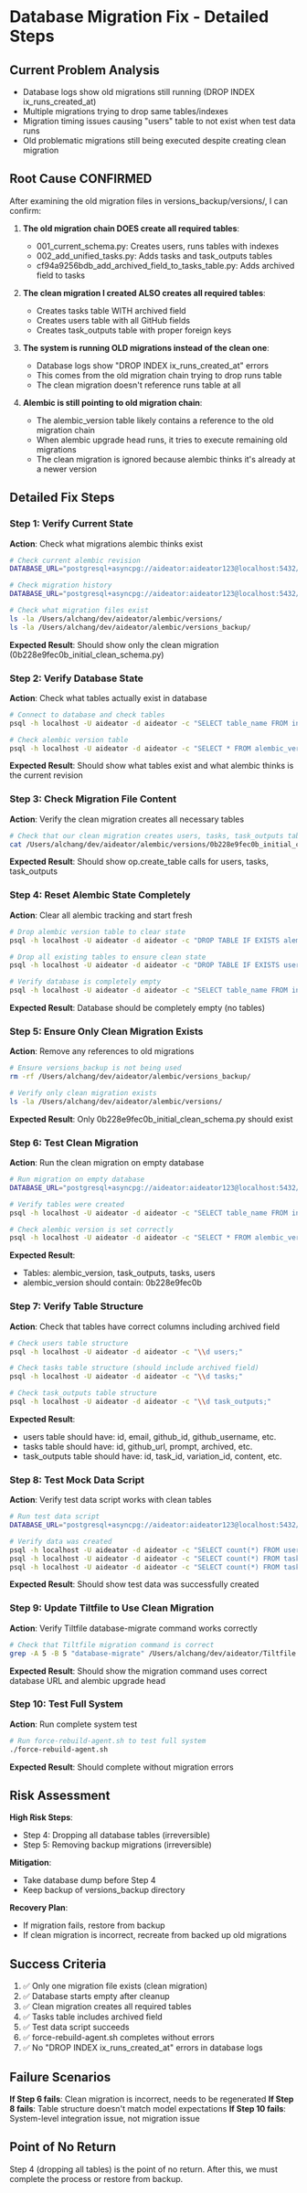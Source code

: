 # Database Migration Fix - Detailed Steps

## Current Problem Analysis
- Database logs show old migrations still running (DROP INDEX ix_runs_created_at)
- Multiple migrations trying to drop same tables/indexes
- Migration timing issues causing "users" table to not exist when test data runs
- Old problematic migrations still being executed despite creating clean migration

## Root Cause CONFIRMED
After examining the old migration files in versions_backup/versions/, I can confirm:

1. **The old migration chain DOES create all required tables**:
   - 001_current_schema.py: Creates users, runs tables with indexes
   - 002_add_unified_tasks.py: Adds tasks and task_outputs tables
   - cf94a9256bdb_add_archived_field_to_tasks_table.py: Adds archived field to tasks

2. **The clean migration I created ALSO creates all required tables**:
   - Creates tasks table WITH archived field
   - Creates users table with all GitHub fields
   - Creates task_outputs table with proper foreign keys

3. **The system is running OLD migrations instead of the clean one**:
   - Database logs show "DROP INDEX ix_runs_created_at" errors
   - This comes from the old migration chain trying to drop runs table
   - The clean migration doesn't reference runs table at all

4. **Alembic is still pointing to old migration chain**:
   - The alembic_version table likely contains a reference to the old migration chain
   - When alembic upgrade head runs, it tries to execute remaining old migrations
   - The clean migration is ignored because alembic thinks it's already at a newer version

## Detailed Fix Steps

### Step 1: Verify Current State
**Action**: Check what migrations alembic thinks exist
```bash
# Check current alembic revision
DATABASE_URL="postgresql+asyncpg://aideator:aideator123@localhost:5432/aideator" uv run alembic current

# Check migration history
DATABASE_URL="postgresql+asyncpg://aideator:aideator123@localhost:5432/aideator" uv run alembic history

# Check what migration files exist
ls -la /Users/alchang/dev/aideator/alembic/versions/
ls -la /Users/alchang/dev/aideator/alembic/versions_backup/
```

**Expected Result**: Should show only the clean migration (0b228e9fec0b_initial_clean_schema.py)

### Step 2: Verify Database State
**Action**: Check what tables actually exist in database
```bash
# Connect to database and check tables
psql -h localhost -U aideator -d aideator -c "SELECT table_name FROM information_schema.tables WHERE table_schema = 'public';"

# Check alembic version table
psql -h localhost -U aideator -d aideator -c "SELECT * FROM alembic_version;"
```

**Expected Result**: Should show what tables exist and what alembic thinks is the current revision

### Step 3: Check Migration File Content
**Action**: Verify the clean migration creates all necessary tables
```bash
# Check that our clean migration creates users, tasks, task_outputs tables
cat /Users/alchang/dev/aideator/alembic/versions/0b228e9fec0b_initial_clean_schema.py | grep -A 5 -B 5 "create_table"
```

**Expected Result**: Should show op.create_table calls for users, tasks, task_outputs

### Step 4: Reset Alembic State Completely
**Action**: Clear all alembic tracking and start fresh
```bash
# Drop alembic version table to clear state
psql -h localhost -U aideator -d aideator -c "DROP TABLE IF EXISTS alembic_version CASCADE;"

# Drop all existing tables to ensure clean state
psql -h localhost -U aideator -d aideator -c "DROP TABLE IF EXISTS users, tasks, task_outputs, runs CASCADE;"

# Verify database is completely empty
psql -h localhost -U aideator -d aideator -c "SELECT table_name FROM information_schema.tables WHERE table_schema = 'public';"
```

**Expected Result**: Database should be completely empty (no tables)

### Step 5: Ensure Only Clean Migration Exists
**Action**: Remove any references to old migrations
```bash
# Ensure versions_backup is not being used
rm -rf /Users/alchang/dev/aideator/alembic/versions_backup/

# Verify only clean migration exists
ls -la /Users/alchang/dev/aideator/alembic/versions/
```

**Expected Result**: Only 0b228e9fec0b_initial_clean_schema.py should exist

### Step 6: Test Clean Migration
**Action**: Run the clean migration on empty database
```bash
# Run migration on empty database
DATABASE_URL="postgresql+asyncpg://aideator:aideator123@localhost:5432/aideator" uv run alembic upgrade head

# Verify tables were created
psql -h localhost -U aideator -d aideator -c "SELECT table_name FROM information_schema.tables WHERE table_schema = 'public' ORDER BY table_name;"

# Check alembic version is set correctly
psql -h localhost -U aideator -d aideator -c "SELECT * FROM alembic_version;"
```

**Expected Result**: 
- Tables: alembic_version, task_outputs, tasks, users
- alembic_version should contain: 0b228e9fec0b

### Step 7: Verify Table Structure
**Action**: Check that tables have correct columns including archived field
```bash
# Check users table structure
psql -h localhost -U aideator -d aideator -c "\\d users;"

# Check tasks table structure (should include archived field)
psql -h localhost -U aideator -d aideator -c "\\d tasks;"

# Check task_outputs table structure
psql -h localhost -U aideator -d aideator -c "\\d task_outputs;"
```

**Expected Result**: 
- users table should have: id, email, github_id, github_username, etc.
- tasks table should have: id, github_url, prompt, archived, etc.
- task_outputs table should have: id, task_id, variation_id, content, etc.

### Step 8: Test Mock Data Script
**Action**: Verify test data script works with clean tables
```bash
# Run test data script
DATABASE_URL="postgresql+asyncpg://aideator:aideator123@localhost:5432/aideator" uv run python scripts/add_mock_task_data.py

# Verify data was created
psql -h localhost -U aideator -d aideator -c "SELECT count(*) FROM users;"
psql -h localhost -U aideator -d aideator -c "SELECT count(*) FROM tasks;"
psql -h localhost -U aideator -d aideator -c "SELECT count(*) FROM task_outputs;"
```

**Expected Result**: Should show test data was successfully created

### Step 9: Update Tiltfile to Use Clean Migration
**Action**: Verify Tiltfile database-migrate command works correctly
```bash
# Check that Tiltfile migration command is correct
grep -A 5 -B 5 "database-migrate" /Users/alchang/dev/aideator/Tiltfile
```

**Expected Result**: Should show the migration command uses correct database URL and alembic upgrade head

### Step 10: Test Full System
**Action**: Run complete system test
```bash
# Run force-rebuild-agent.sh to test full system
./force-rebuild-agent.sh
```

**Expected Result**: Should complete without migration errors

## Risk Assessment

**High Risk Steps**:
- Step 4: Dropping all database tables (irreversible)
- Step 5: Removing backup migrations (irreversible)

**Mitigation**:
- Take database dump before Step 4
- Keep backup of versions_backup directory

**Recovery Plan**:
- If migration fails, restore from backup
- If clean migration is incorrect, recreate from backed up old migrations

## Success Criteria

1. ✅ Only one migration file exists (clean migration)
2. ✅ Database starts empty after cleanup
3. ✅ Clean migration creates all required tables
4. ✅ Tasks table includes archived field
5. ✅ Test data script succeeds
6. ✅ force-rebuild-agent.sh completes without errors
7. ✅ No "DROP INDEX ix_runs_created_at" errors in database logs

## Failure Scenarios

**If Step 6 fails**: Clean migration is incorrect, needs to be regenerated
**If Step 8 fails**: Table structure doesn't match model expectations
**If Step 10 fails**: System-level integration issue, not migration issue

## Point of No Return

Step 4 (dropping all tables) is the point of no return. After this, we must complete the process or restore from backup.